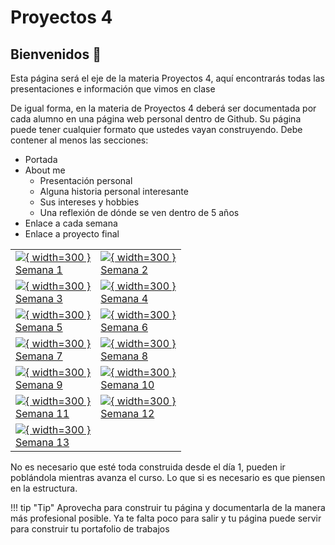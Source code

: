 # Proyectos 4 

## Bienvenidos 👋  

Esta página será el eje de la materia Proyectos 4, aquí encontrarás todas las presentaciones e información que vimos en clase

De igual forma, en la materia de Proyectos 4 deberá ser documentada por cada alumno en una página web personal dentro de Github. Su página puede tener cualquier formato que ustedes vayan construyendo.
Debe contener al menos las secciones:
- Portada
- About me
  * Presentación personal
  * Alguna historia personal interesante
  * Sus intereses y hobbies
  * Una reflexión de dónde se ven dentro de 5 años
- Enlace a cada semana
- Enlace a proyecto final


|||
|---|---|
|[![](../images/week01/IDE1.png){ width=300 } <br>Semana 1](./semana1.md)|[![](../images/week02/Voronoi_Sandy.png){ width=300 } <br>Semana 2](./semana2.md)|
|[![](../images/week03/Recicling.jpg){ width=300 } <br>Semana 3](./week03.md)|[![](../images/week04/Designer.jpeg){ width=300 } <br>Semana 4](./week04.md)|
|[![](../images/week05/Etextileworkshop.jpeg){ width=300 } <br>Semana 5](./week05.md)|[![](../images/Week06/Parametric_design.png){ width=300 } <br>Semana 6 ](./week06.md)|
|[![](../images/week07/Biomaterial.jpeg){ width=300 } <br>Semana 7](./week07.md)|[![](../images/week08/Soft_Robot.jpg){ width=300 } <br>Semana 8](./week08.md)|
|[![](../images/week09/IRIS-VAN-HERPEN-SQ-TEXINTEL.jpg){ width=300 } <br>Semana 9](./week09.md)|[![](../images/week10/Scafold2.png){ width=300 } <br>Semana 10 ](./week10.md)|
|[![](../images/week11/Machine.png){ width=300 } <br>Semana 11](./assignments/week11.md)|[![](../images/week12/Skin_electronics.jpg){ width=300 } <br>Semana 12](./week12.md)|
|[![](../images/week13/Steampunk_jaquard.png){ width=300 } <br>Semana 13](./week13.md)|


No es necesario que esté toda construida desde el día 1, pueden ir poblándola mientras avanza el curso. Lo que si es necesario es que piensen en la estructura.

!!! tip "Tip"
    Aprovecha para construir tu página y documentarla de la manera más profesional posible. Ya te falta poco para salir y tu página puede servir para construir tu portafolio de trabajos



<!-- Esta es una **plantilla** basada en [MkDocs](https://www.mkdocs.org/) + [Material for MkDocs](https://squidfunk.github.io/mkdocs-material/) para cursos y proyectos.

---

## Empezar rápido (3 pasos)

1. **Edita el nombre del sitio** en `mkdocs.yml`:
   ```yaml
   site_name: Documentación del Curso
   theme:
     name: material

---> 